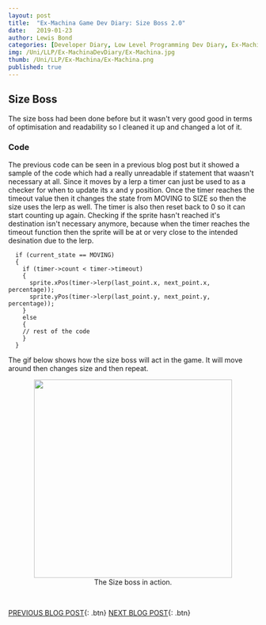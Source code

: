 ```yaml
---
layout: post
title:  "Ex-Machina Game Dev Diary: Size Boss 2.0"
date:   2019-01-23
author: Lewis Bond
categories: [Developer Diary, Low Level Programming Dev Diary, Ex-Machina Dev Diary]
img: /Uni/LLP/Ex-MachinaDevDiary/Ex-Machina.jpg
thumb: /Uni/LLP/Ex-Machina/Ex-Machina.png
published: true
---
```

<!--more-->

## Size Boss

The size boss had been done before but it wasn't very good good in terms of optimisation and readability so I cleaned it up and changed a lot of it.  

### Code

The previous code can be seen in a previous blog post but it showed a sample of the code which had a really unreadable if statement that waasn't necessary at all. Since it moves by a lerp a timer can just be used to as a checker for when to update its x and y position. Once the timer reaches the timeout value then it changes the state from MOVING to SIZE so then the size uses the lerp as well. The timer is also then reset back to 0 so it can start counting up again. Checking if the sprite hasn't reached it's destination isn't necessary anymore, because when the timer reaches the timeout function then the sprite will be at or very close to the intended desination due to the lerp. 

~~~
  if (current_state == MOVING)
  {
    if (timer->count < timer->timeout)
    {
      sprite.xPos(timer->lerp(last_point.x, next_point.x, percentage));
      sprite.yPos(timer->lerp(last_point.y, next_point.y, percentage));
    }
    else
    {
    // rest of the code
    }
  }
~~~

The gif below shows how the size boss will act in the game. It will move around then changes size and then repeat.

<center>
	<figure>
	    <a href="/assets/img/blog/Uni/LLP/Ex-MachinaDevDiary/SizeBoss.gif"><img src="/assets/img/blog/Uni/LLP/Ex-MachinaDevDiary/SizeBoss.gif" height="400"></a>
	    <figcaption>The Size boss in action.</figcaption>
	</figure>
</center>
<br/>

[PREVIOUS BLOG POST](https://lbondi7.github.io/developer%20diary/low%20level%20programming%20dev%20diary/ex-machina%20dev%20diary/llp-dd-ExMachina-5){: .btn} [NEXT BLOG POST](https://lbondi7.github.io/developer%20diary/low%20level%20programming%20dev%20diary/ex-machina%20dev%20diary/llp-dd-ExMachina-7){: .btn}
